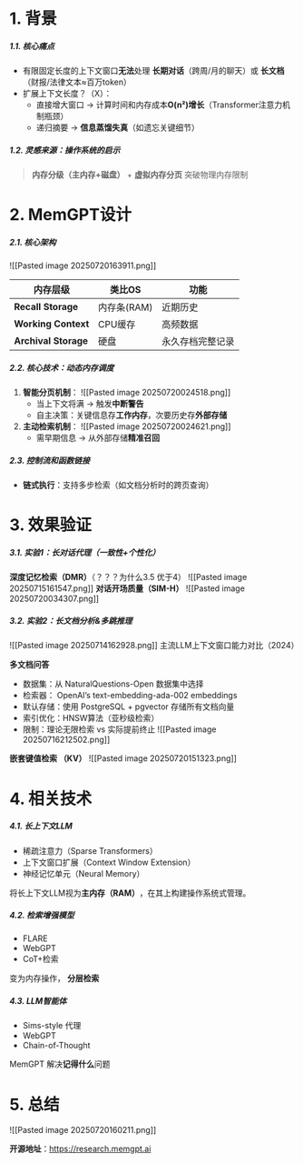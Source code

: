 # 1. 背景
##### 1.1. 核心痛点
- 有限固定长度的上下文窗口**无法**处理 **长期对话**（跨周/月的聊天）或 **长文档**（财报/法律文本≈百万token）
- 扩展上下文长度？（X）：  
  - 直接增大窗口 → 计算时间和内存成本**O(n²)增长**（Transformer注意力机制瓶颈）  
  - 递归摘要 → **信息蒸馏失真**（如遗忘关键细节）
##### 1.2. 灵感来源：操作系统的启示
>  **内存分级（主内存+磁盘）** + **虚拟内存分页** 突破物理内存限制 
# 2. MemGPT设计
##### 2.1. 核心架构
![[Pasted image 20250720163911.png]]

| **内存层级**             | **类比OS** | **功能**   |
| -------------------- | -------- | -------- |
| **Recall Storage**   | 内存条(RAM) | 近期历史     |
| **Working Context**  | CPU缓存    | 高频数据     |
| **Archival Storage** | 硬盘       | 永久存档完整记录 |
##### 2.2. 核心技术：动态内存调度
1. **智能分页机制**：  ![[Pasted image 20250720024518.png]]
   - 当上下文将满 → 触发**中断警告**
   - 自主决策：关键信息存**工作内存**，次要历史存**外部存储**
2. **主动检索机制**：  ![[Pasted image 20250720024621.png]]
   - 需早期信息 → 从外部存储**精准召回**

##### 2.3. 控制流和函数链接
- **链式执行**：支持多步检索（如文档分析时的跨页查询）
# 3. 效果验证
##### 3.1. 实验1：长对话代理（一致性+个性化）
**深度记忆检索（DMR）**（？？？为什么3.5 优于4）
![[Pasted image 20250715161547.png]]
**对话开场质量（SIM-H）**
![[Pasted image 20250720034307.png]]

##### 3.2. 实验2：长文档分析&多跳推理
![[Pasted image 20250714162928.png]]
主流LLM上下文窗口能力对比（2024）

**多文档问答**
- 数据集：从 NaturalQuestions-Open 数据集中选择
- 检索器： OpenAI’s text-embedding-ada-002 embeddings
- 默认存储​​：使用 ​PostgreSQL + pgvector​​ 存储所有文档向量
- 索引优化：​HNSW算法​​（亚秒级检索）
- 限制：理论无限检索 vs 实际提前终止
![[Pasted image 20250716212502.png]]

**嵌套键值检索 （KV）**
![[Pasted image 20250720151323.png]]

# 4. 相关技术

##### 4.1. 长上下文LLM
- 稀疏注意力（Sparse Transformers）
- 上下文窗口扩展（Context Window Extension）
- 神经记忆单元（Neural Memory）

将长上下文LLM视为 ​**​主内存（RAM）​**​，在其上构建操作系统式管理。
##### 4.2. 检索增强模型
- FLARE​
- WebGPT
- ​​CoT+检索​

变为内存操作​， ​**​分层检索**
##### 4.3. LLM智能体
- Sims-style 代理​
- WebGPT​
- Chain-of-Thought​

MemGPT 解决**记得什么**问题

# 5. 总结
![[Pasted image 20250720160211.png]]

**开源地址**：https://research.memgpt.ai  

